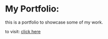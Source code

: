 # My Portfolio:

this is a portfolio to showcase some of my work.

to visit: [click here](https://gimyboya.github.io/me/)
